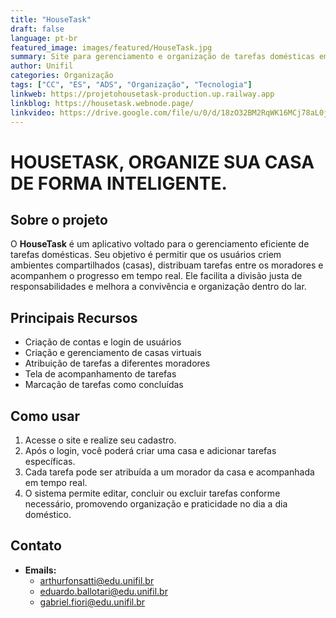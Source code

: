 ```yaml
---
title: "HouseTask"
draft: false
language: pt-br
featured_image: images/featured/HouseTask.jpg
summary: Site para gerenciamento e organização de tarefas domésticas em grupo.
author: Unifil
categories: Organização
tags: ["CC", "ES", "ADS", "Organização", "Tecnologia"]
linkweb: https://projetohousetask-production.up.railway.app
linkblog: https://housetask.webnode.page/
linkvideo: https://drive.google.com/file/u/0/d/18zO32BM2RqWK16MCj78aL0jkTKDfaF6L/view?usp=classroom_web
---
```


# HOUSETASK, ORGANIZE SUA CASA DE FORMA INTELIGENTE.

## Sobre o projeto

O **HouseTask** é um aplicativo voltado para o gerenciamento eficiente de tarefas domésticas. Seu objetivo é permitir que os usuários criem ambientes compartilhados (casas), distribuam tarefas entre os moradores e acompanhem o progresso em tempo real. Ele facilita a divisão justa de responsabilidades e melhora a convivência e organização dentro do lar.

## Principais Recursos

- Criação de contas e login de usuários  
- Criação e gerenciamento de casas virtuais  
- Atribuição de tarefas a diferentes moradores  
- Tela de acompanhamento de tarefas  
- Marcação de tarefas como concluídas  

## Como usar

1. Acesse o site e realize seu cadastro.  
2. Após o login, você poderá criar uma casa e adicionar tarefas específicas.  
3. Cada tarefa pode ser atribuída a um morador da casa e acompanhada em tempo real.  
4. O sistema permite editar, concluir ou excluir tarefas conforme necessário, promovendo organização e praticidade no dia a dia doméstico.

## Contato

- **Emails:**
  - arthurfonsatti@edu.unifil.br
  - eduardo.ballotari@edu.unifil.br
  - gabriel.fiori@edu.unifil.br